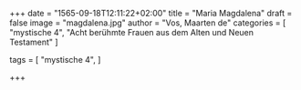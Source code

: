 +++
date = "1565-09-18T12:11:22+02:00"
title = "Maria Magdalena"
draft = false
image = "magdalena.jpg"
author = "Vos, Maarten de"
categories = [
    "mystische 4",
    "Acht berühmte Frauen aus dem Alten und Neuen Testament"
]

tags = [
    "mystische 4",
]


+++

